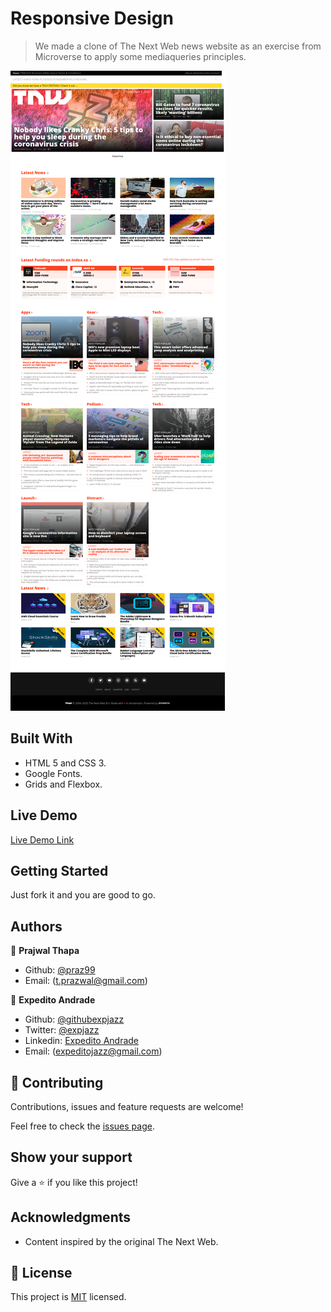 # Responsive Design

> We made a clone of The Next Web news website as an exercise from Microverse to apply some mediaqueries principles.

![screenshot](./images/screenshot.png)

## Built With

- HTML 5 and CSS 3.
- Google Fonts.
- Grids and Flexbox.

## Live Demo

[Live Demo Link](https://raw.githack.com/expjazz/responsive-design/thenextweb/index.html)

## Getting Started

Just fork it and you are good to go.

## Authors

👤 **Prajwal Thapa**

- Github: [@praz99](https://github.com/praz99)
- Email: (t.prazwal@gmail.com)

👤 **Expedito Andrade**

- Github: [@githubexpjazz](https://github.com/expjazz)
- Twitter: [@expjazz](https://twitter.com/expeditoandrade13)
- Linkedin: [Expedito Andrade](https://www.linkedin.com/in/expedito-andrade-3645151a4/)
- Email: (expeditojazz@gmail.com)

## 🤝 Contributing

Contributions, issues and feature requests are welcome!

Feel free to check the [issues page](issues/).

## Show your support

Give a ⭐️ if you like this project!

## Acknowledgments

- Content inspired by the original The Next Web.

## 📝 License

This project is [MIT](./LICENSE) licensed.
